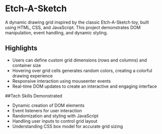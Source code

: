 # Etch-A-Sketch

A dynamic drawing grid inspired by the classic Etch-A-Sketch toy, built using HTML, CSS, and JavaScript. This project demonstrates DOM manipulation, event handling, and dynamic styling.

## Highlights

- Users can define custom grid dimensions (rows and columns) and container size
- Hovering over grid cells generates random colors, creating a colorful drawing experience
- Responsive interaction using mouseenter events
- Real-time DOM updates to create an interactive and engaging interface

##Tech Skills Demonstrated

- Dynamic creation of DOM elements
- Event listeners for user interaction
- Randomization and styling with JavaScript
- Handling user inputs to control grid layout
- Understanding CSS box model for accurate grid sizing
